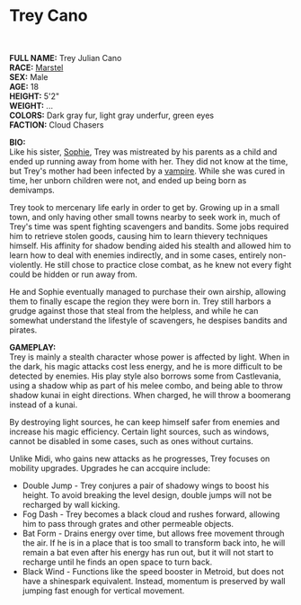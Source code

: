 # Trey Cano

&nbsp;

**FULL NAME:** Trey Julian Cano  
**RACE:** [Marstel](marstels.md)  
**SEX:** Male  
**AGE:** 18  
**HEIGHT:** 5'2"  
**WEIGHT:** ...  
**COLORS:** Dark gray fur, light gray underfur, green eyes  
**FACTION:** Cloud Chasers

**BIO:**  
Like his sister, [Sophie](sophie.md), Trey was mistreated by his parents as a child and ended up running away from home with her. They did not know at the time, but Trey's mother had been infected by a [vampire](vampires.md). While she was cured in time, her unborn children were not, and ended up being born as demivamps.

Trey took to mercenary life early in order to get by. Growing up in a small town, and only having other small towns nearby to seek work in, much of Trey's time was spent fighting scavengers and bandits. Some jobs required him to retrieve stolen goods, causing him to learn thievery techniques himself. His affinity for shadow bending aided his stealth and allowed him to learn how to deal with enemies indirectly, and in some cases, entirely non-violently. He still chose to practice close combat, as he knew not every fight could be hidden or run away from.

He and Sophie eventually managed to purchase their own airship, allowing them to finally escape the region they were born in. Trey still harbors a grudge against those that steal from the helpless, and while he can somewhat understand the lifestyle of scavengers, he despises bandits and pirates.

**GAMEPLAY:**  
Trey is mainly a stealth character whose power is affected by light. When in the dark, his magic attacks cost less energy, and he is more difficult to be detected by enemies. His play style also borrows some from Castlevania, using a shadow whip as part of his melee combo, and being able to throw shadow kunai in eight directions. When charged, he will throw a boomerang instead of a kunai.

By destroying light sources, he can keep himself safer from enemies and increase his magic efficiency. Certain light sources, such as windows, cannot be disabled in some cases, such as ones without curtains.

Unlike Midi, who gains new attacks as he progresses, Trey focuses on mobility upgrades. Upgrades he can accquire include:

* Double Jump - Trey conjures a pair of shadowy wings to boost his height. To avoid breaking the level design, double jumps will not be recharged by wall kicking.
* Fog Dash - Trey becomes a black cloud and rushes forward, allowing him to pass through grates and other permeable objects.
* Bat Form - Drains energy over time, but allows free movement through the air. If he is in a place that is too small to transform back into, he will remain a bat even after his energy has run out, but it will not start to recharge until he finds an open space to turn back.
* Black Wind - Functions like the speed booster in Metroid, but does not have a shinespark equivalent. Instead, momentum is preserved by wall jumping fast enough for vertical movement.
